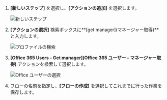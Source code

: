 1. **[新しいステップ]** を選択し、**[アクションの追加]** を選択します。
   
    ![新しいステップ](media/modern-approvals/select-sharepoint-add-action.png)
2. **[アクションの選択]** 検索ボックスに**[get manager]\(マネージャー取得)** と入力します。
   
    ![プロファイルの検索](media/modern-approvals/search-for-profile.png)
3. **[Office 365 Users - Get manager]\(Office 365 ユーザー - マネージャー取得)** アクションを検索して選択します。
   
    ![Office ユーザーの選択](media/modern-approvals/select-my-profile.png)
4. フローの名前を指定し、**[フローの作成]** を選択してこれまでに行った作業を保存します。


